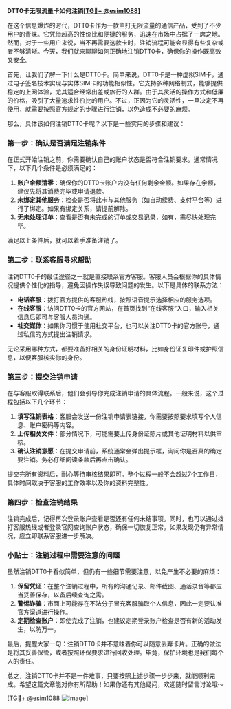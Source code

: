 **DTT0卡无限流量卡如何注销[[TG💪+ @esim1088](https://t.me/s/esim1088)]**

在这个信息爆炸的时代，DTT0卡作为一款主打无限流量的通信产品，受到了不少用户的青睐。它凭借超高的性价比和便捷的服务，迅速在市场中占据了一席之地。然而，对于一些用户来说，当不再需要这款卡时，注销流程可能会显得有些复杂或者不够清晰。今天，我们就来聊聊如何正确地注销DTT0卡，确保你的操作既高效又安全。

首先，让我们了解一下什么是DTT0卡。简单来说，DTT0卡是一种虚拟SIM卡，通过电子签名技术实现与实体SIM卡的功能相似性。它支持多种网络制式，能够提供稳定的上网体验，尤其适合经常出差或旅行的人群。由于其灵活的操作方式和低廉的价格，吸引了大量追求性价比的用户。不过，正因为它的灵活性，一旦决定不再使用，就需要按照官方规定的步骤进行注销，以免造成不必要的麻烦。

那么，具体该如何注销DTT0卡呢？以下是一些实用的步骤和建议：

### 第一步：确认是否满足注销条件

在正式开始注销之前，你需要确认自己的账户状态是否符合注销要求。通常情况下，以下几个条件是必须满足的：

1. **账户余额清零**：确保你的DTT0卡账户内没有任何剩余金额。如果存在余额，建议先将其消费完毕或申请退款。
2. **未绑定其他服务**：检查是否将此卡与其他服务（如自动续费、支付平台等）进行了绑定。如果有绑定关系，请提前解除。
3. **无未处理订单**：查看是否有未完成的订单或交易记录，如有，需尽快处理完毕。

满足以上条件后，就可以着手准备注销了。

### 第二步：联系客服寻求帮助

注销DTT0卡的最佳途径之一就是直接联系官方客服。客服人员会根据你的具体情况提供个性化的指导，避免因操作失误导致问题的发生。以下是具体的联系方法：

- **电话客服**：拨打官方提供的客服热线，按照语音提示选择相应的服务选项。
- **在线客服**：访问DTT0卡的官方网站，在首页找到“在线客服”入口，输入相关信息后即可与客服人员沟通。
- **社交媒体**：如果你习惯于使用社交平台，也可以关注DTT0卡的官方账号，通过私信的方式提出注销请求。

无论采用哪种方式，都要准备好相关的身份证明材料，比如身份证复印件或护照信息，以便客服核实你的身份。

### 第三步：提交注销申请

在与客服取得联系后，他们会引导你完成注销申请的具体流程。一般来说，这个过程包括以下几个环节：

1. **填写注销表格**：客服会发送一份注销申请表链接，你需要按照要求填写个人信息、账户密码等内容。
2. **上传相关文件**：部分情况下，可能需要上传身份证照片或其他证明材料以供审核。
3. **确认注销意愿**：在提交申请前，系统通常会弹出提示框，询问你是否真的确定要注销。务必仔细阅读条款后再点击确认。

提交完所有资料后，耐心等待审核结果即可。整个过程一般不会超过7个工作日，具体时间取决于客服的工作效率以及你的资料完整性。

### 第四步：检查注销结果

注销完成后，记得再次登录账户查看是否还有任何未结事项。同时，也可以通过拨打客服热线或者登录官网查询账户状态，确保一切恢复正常。如果发现仍有异常情况，应立即联系客服进一步解决。

### 小贴士：注销过程中需要注意的问题

虽然注销DTT0卡看似简单，但仍有一些细节需要注意，以免产生不必要的麻烦：

1. **保留凭证**：在整个注销过程中，所有的沟通记录、邮件截图、通话录音等都应当妥善保存，以备后续查询之需。
2. **警惕诈骗**：市面上可能存在不法分子冒充客服骗取个人信息，因此一定要认准官方渠道进行操作。
3. **定期检查账户**：即使完成了注销，也建议定期登录账户检查是否有新的活动发生，以防万一。

最后，提醒大家一句：注销DTT0卡并不意味着你可以随意丢弃卡片。正确的做法是将其妥善保管，或者按照环保要求进行回收处理。毕竟，保护环境也是我们每个人的责任。

总之，注销DTT0卡并不是一件难事，只要按照上述步骤一步步来，就能顺利完成。希望这篇文章能对你有所帮助！如果你还有其他疑问，欢迎随时留言讨论哦～

[[TG💪+ @esim1088](https://t.me/s/esim1088) ![Image](https://i.postimg.cc/4NQfJmqS/Snipaste-2025-05-13-00-14-12.png)]